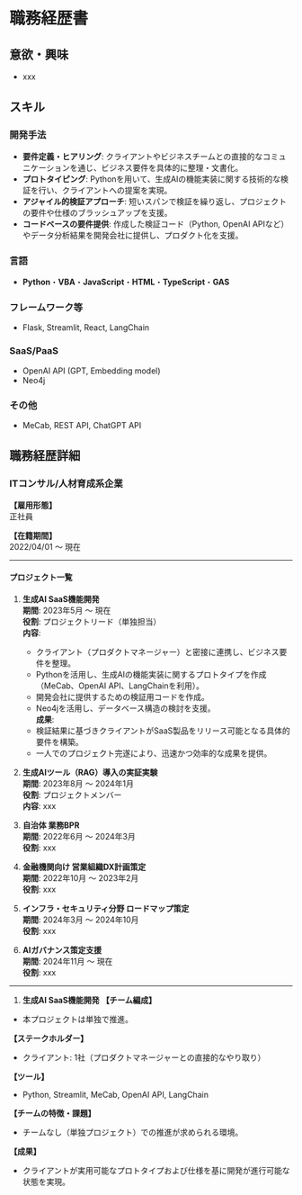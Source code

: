 # 職務経歴書

## 意欲・興味

- xxx

## スキル

### 開発手法

- **要件定義・ヒアリング**: クライアントやビジネスチームとの直接的なコミュニケーションを通じ、ビジネス要件を具体的に整理・文書化。  
- **プロトタイピング**: Pythonを用いて、生成AIの機能実装に関する技術的な検証を行い、クライアントへの提案を実現。  
- **アジャイル的検証アプローチ**: 短いスパンで検証を繰り返し、プロジェクトの要件や仕様のブラッシュアップを支援。  
- **コードベースの要件提供**: 作成した検証コード（Python, OpenAI APIなど）やデータ分析結果を開発会社に提供し、プロダクト化を支援。  

### 言語

- **Python**・**VBA**・**JavaScript**・**HTML**・**TypeScript**・**GAS**

### フレームワーク等

- Flask, Streamlit, React, LangChain  

### SaaS/PaaS

- OpenAI API (GPT, Embedding model)  
- Neo4j  

### その他

- MeCab, REST API, ChatGPT API  

## 職務経歴詳細

### ITコンサル/人材育成系企業

**【雇用形態】**  
正社員  

**【在籍期間】**  
2022/04/01 ～ 現在  

---

#### プロジェクト一覧

1. **生成AI SaaS機能開発**  
   **期間**: 2023年5月 ～ 現在  
   **役割**: プロジェクトリード（単独担当）  
   **内容**:  
   - クライアント（プロダクトマネージャー）と密接に連携し、ビジネス要件を整理。  
   - Pythonを活用し、生成AIの機能実装に関するプロトタイプを作成（MeCab、OpenAI API、LangChainを利用）。  
   - 開発会社に提供するための検証用コードを作成。  
   - Neo4jを活用し、データベース構造の検討を支援。  
   **成果**:  
   - 検証結果に基づきクライアントがSaaS製品をリリース可能となる具体的要件を構築。  
   - 一人でのプロジェクト完遂により、迅速かつ効率的な成果を提供。  

2. **生成AIツール（RAG）導入の実証実験**  
   **期間**: 2023年8月 ～ 2024年1月  
   **役割**: プロジェクトメンバー  
   **内容**: xxx  

3. **自治体 業務BPR**  
   **期間**: 2022年6月 ～ 2024年3月  
   **役割**: xxx  

4. **金融機関向け 営業組織DX計画策定**  
   **期間**: 2022年10月 ～ 2023年2月  
   **役割**: xxx  

5. **インフラ・セキュリティ分野 ロードマップ策定**  
   **期間**: 2024年3月 ～ 2024年10月  
   **役割**: xxx  

6. **AIガバナンス策定支援**  
   **期間**: 2024年11月 ～ 現在  
   **役割**: xxx  

---

1. **生成AI SaaS機能開発**
**【チーム編成】**  
- 本プロジェクトは単独で推進。  

**【ステークホルダー】**  
- クライアント: 1社（プロダクトマネージャーとの直接的なやり取り）  

**【ツール】**  
- Python, Streamlit, MeCab, OpenAI API, LangChain

**【チームの特徴・課題】**  
- チームなし（単独プロジェクト）での推進が求められる環境。  

**【成果】**  
- クライアントが実用可能なプロトタイプおよび仕様を基に開発が進行可能な状態を実現。  